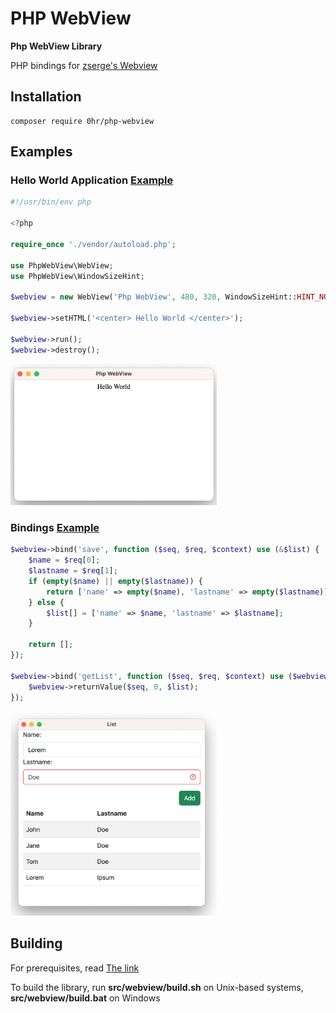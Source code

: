 # PHP WebView

**Php WebView Library**

PHP bindings for [zserge's Webview](https://github.com/webview/webview)

## Installation

```shell
composer require 0hr/php-webview
```

## Examples

### Hello World Application [Example](https://github.com/0hr/php-webview/tree/main/examples/helloworld)

```php
#!/usr/bin/env php

<?php

require_once './vendor/autoload.php';

use PhpWebView\WebView;
use PhpWebView\WindowSizeHint;

$webview = new WebView('Php WebView', 480, 320, WindowSizeHint::HINT_NONE, true);

$webview->setHTML('<center> Hello World </center>');

$webview->run();
$webview->destroy();

```

<img src="examples/helloworld/helloworld.png" width="330px">

### Bindings [Example](https://github.com/0hr/php-webview/tree/main/examples/bindings)

```php
$webview->bind('save', function ($seq, $req, $context) use (&$list) {
    $name = $req[0];
    $lastname = $req[1];
    if (empty($name) || empty($lastname)) {
        return ['name' => empty($name), 'lastname' => empty($lastname)];
    } else {
        $list[] = ['name' => $name, 'lastname' => $lastname];
    }

    return [];
});

$webview->bind('getList', function ($seq, $req, $context) use ($webview, &$list) {
    $webview->returnValue($seq, 0, $list);
});
```

<img src="examples/bindings/binding.png" width="330px">

## Building
For prerequisites, read [The link](https://github.com/webview/webview#prerequisites)

To build the library, run **src/webview/build.sh** on Unix-based systems, **src/webview/build.bat** on Windows
